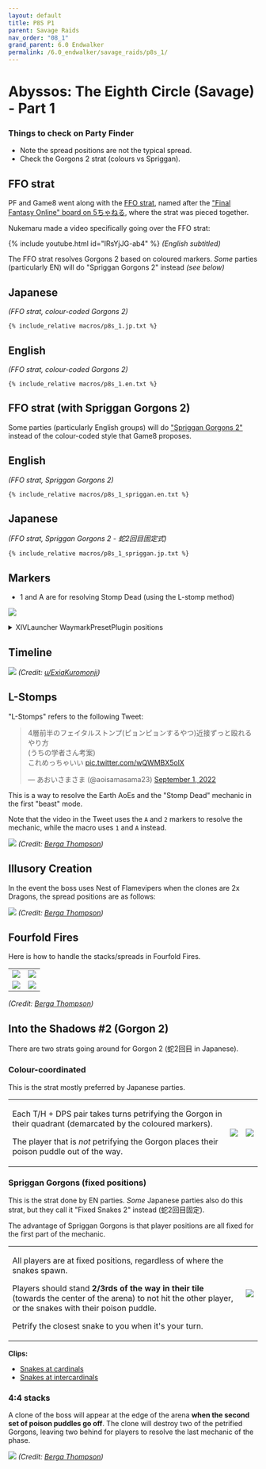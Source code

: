 ```yaml
---
layout: default
title: P8S P1
parent: Savage Raids
nav_order: "08_1"
grand_parent: 6.0 Endwalker
permalink: /6.0_endwalker/savage_raids/p8s_1/
---
```


# Abyssos: The Eighth Circle (Savage) - Part 1

### Things to check on Party Finder

- Note the spread positions are not the typical spread.
- Check the Gorgons 2 strat (colours vs Spriggan).

## FFO strat

PF and Game8 went along with the [FFO strat](https://jp.finalfantasyxiv.com/lodestone/character/17170591/blog/5094725/), named after the ["Final Fantasy Online" board on 5ちゃねる](https://egg.5ch.net/ffo/), where the strat was pieced together.

Nukemaru made a video specifically going over the FFO strat:

{% include youtube.html id="IRsYjJG-ab4" %}
*(English subtitled)*

The FFO strat resolves Gorgons 2 based on coloured markers. *Some* parties (particularly EN) will do "Spriggan Gorgons 2" instead *(see below)*

## Japanese

*(FFO strat, colour-coded Gorgons 2)*
```
{% include_relative macros/p8s_1.jp.txt %}
```

## English

*(FFO strat, colour-coded Gorgons 2)*
```
{% include_relative macros/p8s_1.en.txt %}
```

## FFO strat (with Spriggan Gorgons 2)

Some parties (particularly English groups) will do ["Spriggan Gorgons 2"](#spriggan-gorgons-fixed-positions) instead of the colour-coded style that Game8 proposes.

## English 

*(FFO strat, Spriggan Gorgons 2)*
```
{% include_relative macros/p8s_1_spriggan.en.txt %}
```

## Japanese

*(FFO strat, Spriggan Gorgons 2 - 蛇2回目固定式)*
```
{% include_relative macros/p8s_1_spriggan.jp.txt %}
```

## Markers

- 1 and A are for resolving Stomp Dead (using the L-stomp method)

![](images/markers.jpg)
<details markdown=block>
<summary>XIVLauncher WaymarkPresetPlugin positions</summary>

```json
{
  "Name":"P8S",
  "MapID":884,
  "A":{"X":100.0,"Y":0.0,"Z":91.6,"ID":0,"Active":true},
  "B":{"X":108.4,"Y":0.0,"Z":100.0,"ID":1,"Active":true},
  "C":{"X":100.0,"Y":0.0,"Z":108.4,"ID":2,"Active":true},
  "D":{"X":91.6,"Y":0.0,"Z":100.0,"ID":3,"Active":true},
  "One":{"X":91.6,"Y":0.0,"Z":91.6,"ID":4,"Active":true},
  "Two":{"X":108.4,"Y":0.0,"Z":91.6,"ID":5,"Active":true},
  "Three":{"X":108.4,"Y":0.0,"Z":108.4,"ID":6,"Active":true},
  "Four":{"X":91.6,"Y":0.0,"Z":108.4,"ID":7,"Active":true}
}
```

</details>

## Timeline
![](https://preview.redd.it/ftr19z698rm91.png?width=1889&format=png&auto=webp&s=b5bbf4e5c09a28de232f19f190b4d49592eed7a1)
*(Credit: [u/ExiaKuromonji](https://www.reddit.com/r/ffxiv/comments/x9kttl/p8s_part_1_timeline/))*

## L-Stomps

"L-Stomps" refers to the following Tweet:

<blockquote class="twitter-tweet"><p lang="ja" dir="ltr">4層前半のフェイタルストンプ(ピョンピョンするやつ)近接ずっと殴れるやり方<br>(うちの学者さん考案)<br>これめっちゃいい <a href="https://t.co/wQWMBX5olX">pic.twitter.com/wQWMBX5olX</a></p>&mdash; あおいさまさま (@aoisamasama23) <a href="https://twitter.com/aoisamasama23/status/1565394643763597312?ref_src=twsrc%5Etfw">September 1, 2022</a></blockquote> <script async src="https://platform.twitter.com/widgets.js" charset="utf-8"></script>

This is a way to resolve the Earth AoEs and the "Stomp Dead" mechanic in the first "beast" mode.

Note that the video in the Tweet uses the `A` and `2` markers to resolve the mechanic, while the macro uses `1` and `A` instead.

![](images/stomp_dead.jpg)
*(Credit: [Berga Thompson](https://jp.finalfantasyxiv.com/lodestone/character/17170591/blog/5094725/))*

## Illusory Creation

In the event the boss uses Nest of Flamevipers when the clones are 2x Dragons, the spread positions are as follows:

![](images/illusory_creation_dragon_spread.jpg)
*(Credit: [Berga Thompson](https://jp.finalfantasyxiv.com/lodestone/character/17170591/blog/5094725/))*

## Fourfold Fires

Here is how to handle the stacks/spreads in Fourfold Fires.

<table>
  <tr>
    <td><img src="images/fourfold_fires_sides_spreads.jpg"></td>
    <td><img src="images/fourfold_fires_sides_stacks.jpg"></td>
  </tr>
  <tr>
    <td><img src="images/fourfold_fires_corners_spreads.jpg"></td>
    <td><img src="images/fourfold_fires_corners_stacks.jpg"></td>
  </tr>
</table>

*(Credit: [Berga Thompson](https://jp.finalfantasyxiv.com/lodestone/character/17170591/blog/5094725/))*

## Into the Shadows #2 (Gorgon 2)

There are two strats going around for Gorgon 2 (蛇2回目 in Japanese).

### Colour-coordinated

This is the strat mostly preferred by Japanese parties.

<table>
  <tr>
    <td><p>Each T/H + DPS pair takes turns petrifying the Gorgon in their quadrant (demarcated by the coloured markers).</p><p>The player that is <em>not</em> petrifying the Gorgon places their poison puddle out of the way.</p></td>
    <td><img src="images/coloured_gorgons_1.jpg"></td>
    <td><img src="images/coloured_gorgons_2.jpg"></td>
  </tr>
</table>

### Spriggan Gorgons (fixed positions)

This is the strat done by EN parties. *Some* Japanese parties also do this strat, but they call it "Fixed Snakes 2" instead (蛇2回目固定). 

The advantage of Spriggan Gorgons is that player positions are all fixed for the first part of the mechanic.

<table>
  <tr>
    <td><p>All players are at fixed positions, regardless of where the snakes spawn.</p><p>Players should stand <b>2/3rds of the way in their tile</b> (towards the center of the arena) to not hit the other player, or the snakes with their poison puddle.</p><p>Petrify the closest snake to you when it's your turn.</p></td>
    <td><img src="images/spriggan_gorgons.jpg"></td>
  </tr>
</table>

**Clips:**
  - [Snakes at cardinals](https://www.twitch.tv/doanstv/clip/InexpensiveColdbloodedPterodactylRlyTho--3RDXuxtRjxtv1TZ)
  - [Snakes at intercardinals](https://clips.twitch.tv/SarcasticPoliteOpossumBloodTrail-1QkX3UFKiHVvAeti)

### 4:4 stacks

A clone of the boss will appear at the edge of the arena **when the second set of poison puddles go off**. The clone will destroy two of the petrified Gorgons, leaving two behind for players to resolve the last mechanic of the phase.

![](images/gorgon_2.jpg)
*(Credit: [Berga Thompson](https://jp.finalfantasyxiv.com/lodestone/character/17170591/blog/5094725/))*